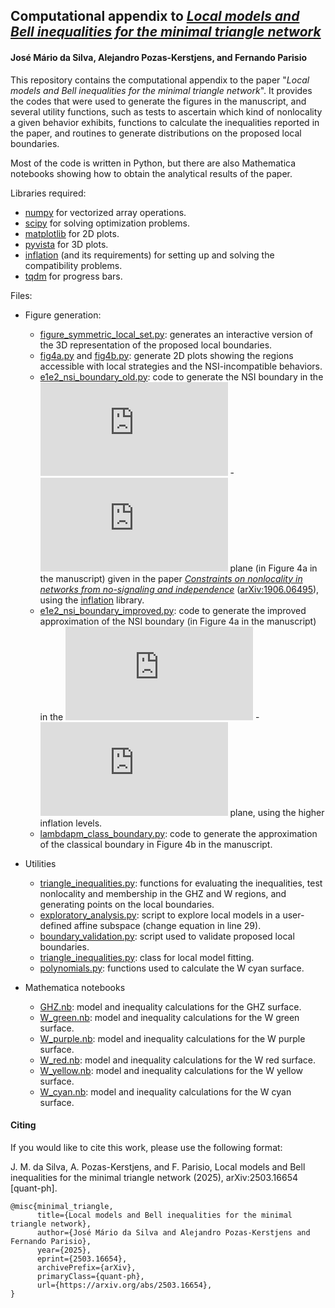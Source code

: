 ## Computational appendix to *[Local models and Bell inequalities for the minimal triangle network](https://www.arxiv.org/abs/????.?????)*
#### José Mário da Silva, Alejandro Pozas-Kerstjens, and Fernando Parisio 

This repository contains the computational appendix to the paper "*Local models and Bell inequalities for the minimal triangle network*". It provides the codes that were used to generate the figures in the manuscript, and several utility functions, such as tests to ascertain which kind of nonlocality a given behavior exhibits, functions to calculate the inequalities reported in the paper, and routines to generate distributions on the proposed local boundaries.

Most of the code is written in Python, but there are also Mathematica notebooks showing how to obtain the analytical results of the paper.

Libraries required:

- [numpy](https://www.numpy.org) for vectorized array operations.
- [scipy](https://scipy.org/) for solving optimization problems.
- [matplotlib](https://matplotlib.org) for 2D plots.
- [pyvista](https://pyvista.org/) for 3D plots.
- [inflation](https://www.github.com/ecboghiu/inflation) (and its 
  requirements) for setting up and solving the compatibility problems.
- [tqdm](https://tqdm.github.io/) for progress bars.

Files:

* Figure generation:
  - [figure_symmetric_local_set.py](https://github.com/mariofilho281/symmetric_triangle/blob/main/figure_symmetric_local_set.py): generates an interactive version of the 3D representation of the proposed local boundaries.
  - [fig4a.py](https://github.com/mariofilho281/symmetric_triangle/blob/main/fig4a.py) and [fig4b.py](https://github.com/mariofilho281/symmetric_triangle/blob/main/fig4b.py): generate 2D plots showing the regions accessible with local strategies and the NSI-incompatible behaviors.
  - [e1e2_nsi_boundary_old.py](https://github.com/mariofilho281/symmetric_triangle/blob/main/e1e2_nsi_boundary_old.py): code to generate the NSI boundary in the ![](https://latex.codecogs.com/svg.latex?E_1) - ![](https://latex.codecogs.com/svg.latex?E_2) plane (in Figure 4a in the manuscript) given in the paper [_Constraints on nonlocality in networks from no-signaling and independence_](https://doi.org/10.1038/s41467-020-16137-4) ([arXiv:1906.06495](https://arxiv.org/abs/1906.06495)), using the [inflation](https://www.github.com/ecboghiu/inflation) library.
  - [e1e2_nsi_boundary_improved.py](https://github.com/mariofilho281/symmetric_triangle/blob/main/e1e2_nsi_boundary_improved.py): code to generate the improved approximation of the NSI boundary (in Figure 4a in the manuscript) in the ![](https://latex.codecogs.com/svg.latex?E_1) - ![](https://latex.codecogs.com/svg.latex?E_2) plane, using the higher inflation levels.
  - [lambdapm_class_boundary.py](https://github.com/mariofilho281/symmetric_triangle/blob/main/lambdapm_class_boundary.py): code to generate the approximation of the classical boundary in Figure 4b in the manuscript.

* Utilities
  - [triangle_inequalities.py](https://github.com/mariofilho281/symmetric_triangle/blob/main/triangle_inequalities.py): functions for evaluating the inequalities, test nonlocality and membership in the GHZ and W regions, and generating points on the local boundaries.
  - [exploratory_analysis.py](https://github.com/mariofilho281/symmetric_triangle/blob/main/exploratory_analysis.py): script to explore local models in a user-defined affine subspace (change equation in line 29).
  - [boundary_validation.py](https://github.com/mariofilho281/symmetric_triangle/blob/main/boundary_validation.py): script used to validate proposed local boundaries.
  - [triangle_inequalities.py](https://github.com/mariofilho281/symmetric_triangle/blob/main/triangle.py): class for local model fitting.
  - [polynomials.py](https://github.com/mariofilho281/symmetric_triangle/blob/main/polynomials.py): functions used to calculate the W cyan surface.

* Mathematica notebooks
  - [GHZ.nb](https://github.com/mariofilho281/symmetric_triangle/blob/main/GHZ.nb): model and inequality calculations for the GHZ surface.
  - [W_green.nb](https://github.com/mariofilho281/symmetric_triangle/blob/main/W_green.nb): model and inequality calculations for the W green surface.
  - [W_purple.nb](https://github.com/mariofilho281/symmetric_triangle/blob/main/W_purple.nb): model and inequality calculations for the W purple surface.
  - [W_red.nb](https://github.com/mariofilho281/symmetric_triangle/blob/main/W_red.nb): model and inequality calculations for the W red surface.
  - [W_yellow.nb](https://github.com/mariofilho281/symmetric_triangle/blob/main/W_yellow.nb): model and inequality calculations for the W yellow surface.
  - [W_cyan.nb](https://github.com/mariofilho281/symmetric_triangle/blob/main/W_cyan.nb): model and inequality calculations for the W cyan surface.

#### Citing
If you would like to cite this work, please use the following format:

J. M. da Silva, A. Pozas-Kerstjens, and F. Parisio, Local models and Bell inequalities for the minimal triangle network (2025), arXiv:2503.16654 [quant-ph].

```
@misc{minimal_triangle,
      title={Local models and Bell inequalities for the minimal triangle network}, 
      author={José Mário da Silva and Alejandro Pozas-Kerstjens and Fernando Parisio},
      year={2025},
      eprint={2503.16654},
      archivePrefix={arXiv},
      primaryClass={quant-ph},
      url={https://arxiv.org/abs/2503.16654}, 
}
```
